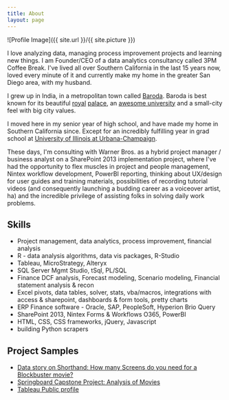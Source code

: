 ```yaml
---
title: About
layout: page
---
```

![Profile Image]({{ site.url }}/{{ site.picture }})

<p>I love analyzing data, managing process improvement projects and learning new things. I am Founder/CEO of a data analytics consultancy called 3PM Coffee Break. I've lived all over Southern California in the last 15 years now, loved every minute of it and currently make my home in the greater San Diego area, with my husband.</p>

<p>I grew up in India, in a metropolitan town called <a href="https://en.wikipedia.org/wiki/Vadodara" target="_blank">Baroda</a>. Baroda is best known for its beautiful <a href="https://upload.wikimedia.org/wikipedia/commons/6/67/Baroda_Lvp.JPG" target="_blank">royal</a> <a href="https://en.wikipedia.org/wiki/Laxmi_Vilas_Palace,_Vadodara" target="_blank">palace</a>, an <a href="https://en.wikipedia.org/wiki/Maharaja_Sayajirao_University_of_Baroda" target="_blank">awesome university</a> and a small-city feel with big city values.</p>

<p>I moved here in my senior year of high school, and have made my home in Southern California since. Except for an incredibly fulfilling year in grad school at <a href="http://illinois.edu/" target="_blank">University of Illinois at Urbana-Champaign</a>.</p>

<p>These days, I'm consulting with Warner Bros. as a hybrid project manager / business analyst on a SharePoint 2013 implementation project, where I've had the opportunity to flex muscles in project and people management, Nintex workflow development, PowerBI reporting, thinking about UX/design for user guides and training materials, possibilities of recording tutorial videos (and consequently launching a budding career as a voiceover artist, ha) and the incredible privilege of assisting folks in solving daily work problems.</p>

<h2>Skills</h2>

<ul class="skill-list">
	<li>Project management, data analytics, process improvement, financial analysis</li>
	<li>R - data analysis algorithms, data vis packages, R-Studio</li>
	<li>Tableau, MicroStrategy, Alteryx</li>
	<li>SQL Server Mgmt Studio, tSql, PL/SQL</li>
	<li>Finance DCF analysis, Forecast modeling, Scenario modeling, Financial statement analysis & recon</li>
	<li>Excel pivots, data tables, solver, stats, vba/macros, integrations with access & sharepoint, dashboards & form tools, pretty charts</li>
	<li>ERP Finance software - Oracle, SAP, PeopleSoft, Hyperion Brio Query</li>
	<li>SharePoint 2013, Nintex Forms & Workflows O365, PowerBI</li>
	<li>HTML, CSS, CSS frameworks, jQuery, Javascript</li>
	<li>building Python scrapers</li>
</ul>

<h2>Project Samples</h2>

<ul>
	<li><a href="http://soc.sh/n2IqhVcpTf" target="_blank">Data story on Shorthand: How many Screens do you need for a Blockbuster movie?</a></li>
	<li><a href="https://github.com/aannasw/movies-capstone/blob/master/Capstone%20Project.pdf" target="_blank">Springboard Capstone Project: Analysis of Movies</a></li>
	<li><a href="http://public.tableau.com/profile/arti#!/" target="_blank">Tableau Public profile</a></li>	
</ul>
